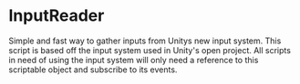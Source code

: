 # InputReader
Simple and fast way to gather inputs from Unitys new input system.
This script is based off the input system used in Unity's open project.
All scripts in need of using the input system will only need a reference to this scriptable object and subscribe to its events.

